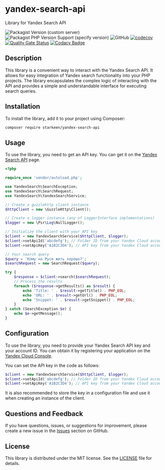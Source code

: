 # yandex-search-api

Library for Yandex Search API

![Packagist Version (custom server)](https://img.shields.io/packagist/v/starkeen/yandex-search-api)
![Packagist PHP Version Support (specify version)](https://img.shields.io/packagist/php-v/starkeen/yandex-search-api)
![GitHub](https://img.shields.io/github/license/starkeen/yandex-search-api)
[![codecov](https://codecov.io/gh/starkeen/yandex-search-api/branch/main/graph/badge.svg)](https://codecov.io/gh/starkeen/yandex-search-api)
[![Quality Gate Status](https://sonarcloud.io/api/project_badges/measure?project=starkeen_yandex-search-api&metric=alert_status)](https://sonarcloud.io/summary/new_code?id=starkeen_yandex-search-api)
[![Codacy Badge](https://app.codacy.com/project/badge/Grade/6a91442a3a44406b9d16f7c9c3a2ec24)](https://app.codacy.com/gh/starkeen/yandex-search-api/dashboard?utm_source=gh&utm_medium=referral&utm_content=&utm_campaign=Badge_grade)


## Description

This library is a convenient way to interact with the Yandex Search API. It allows for easy integration of Yandex search functionality into your PHP projects. The library encapsulates the complex logic of interacting with the API and provides a simple and understandable interface for executing search queries.

## Installation

To install the library, add it to your project using Composer:

```bash
composer require starkeen/yandex-search-api
```

## Usage

To use the library, you need to get an API key.
You can get it on the [Yandex Search API](https://console.cloud.yandex.ru/) page.

```php
<?php

require_once 'vendor/autoload.php';

use YandexSearch\SearchException;
use YandexSearch\SearchRequest;
use YandexSearch\YandexSearchService;

// Create a guzzlehttp client instance
$httpClient = new \GuzzleHttp\Client();

// Create a logger instance (any of LoggerInterface implementations)
$logger = new \Psr\Log\NullLogger();

// Initialize the client with your API key
$client = new YandexSearchService($httpClient, $logger);
$client->setApiId('abcdefg'); // Folder ID from your Yandex Cloud account
$client->setApiKey('A1B2C3D4'); // API key from your Yandex Cloud account

// Your search query
$query = 'Кому на Руси жить хорошо?';
$searchRequest = new SearchRequest($query);

try {
    $response = $client->search($searchRequest);
    // Process the results
    foreach ($response->getResults() as $result) {
        echo 'Title: ' . $result->getTitle() . PHP_EOL;
        echo 'URL: ' . $result->getUrl() . PHP_EOL;
        echo 'Snippet: ' . $result->getSnippet() . PHP_EOL;
    }
} catch (SearchException $e) {
    echo $e->getMessage();
}
```

## Configuration
To use the library, you need to provide your Yandex Search API key and your account ID.
You can obtain it by registering your application on the [Yandex Cloud Console](https://console.cloud.yandex.ru/).

You can set the API key in the code as follows:

```php
$client = new YandexSearchService($httpClient, $logger);
$client->setApiId('abcdefg'); // Folder ID from your Yandex Cloud account
$client->setApiKey('A1B2C3D4'); // API key from your Yandex Cloud account
```
It is also recommended to store the key in a configuration file and use it when creating an instance of the client.

## Questions and Feedback
If you have questions, issues, or suggestions for improvement,
please create a new issue in the [Issues](https://github.com/starkeen/yandex-search-api/issues) section on GitHub.

## License
This library is distributed under the MIT license.
See the [LICENSE](https://github.com/starkeen/yandex-search-api?tab=MIT-1-ov-file#readme) file for details.
